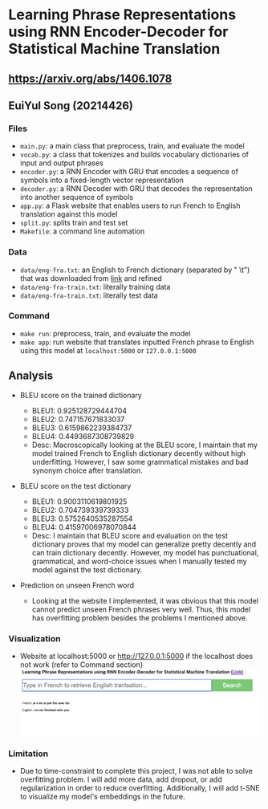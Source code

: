 # Learning Phrase Representations using RNN Encoder-Decoder for Statistical Machine Translation 
## https://arxiv.org/abs/1406.1078
## EuiYul Song (20214426)

### Files
* ```main.py```: a main class that preprocess, train, and evaluate the model
* ```vocab.py```: a class that tokenizes and builds vocabulary dictionaries of input and output phrases
* ```encoder.py```: a RNN Encoder with GRU that encodes a sequence of symbols into a fixed-length vector representation 
* ```decoder.py```: a RNN Decoder with GRU that decodes the representation into another sequence of symbols
* ```app.py```: a Flask website that enables users to run French to English translation against this model
* ```split.py```: splits train and test set
* ```Makefile```: a command line automation

### Data
* ```data/eng-fra.txt```: an English to French dictionary (separated by "
\t") that was downloaded from [link](http://www.manythings.org/anki/fra-eng.zip) and refined
* ```data/eng-fra-train.txt```: literally training data
* ```data/eng-fra-train.txt```: literally test data

### Command
* ```make run```: preprocess, train, and evaluate the model
* ```make app```: run website that translates inputted French phrase to English using this model at ```localhost:5000``` or ```127.0.0.1:5000```

## Analysis

* BLEU score on the trained dictionary
  * BLEU1: 0.925128729444704
  * BLEU2: 0.747157671833037
  * BLEU3: 0.6159862239384737
  * BLEU4: 0.4493687308739829
  * Desc: Macroscopically looking at the BLEU score, I maintain that my model trained French to English dictionary decently without high underfitting. However, I saw some grammatical mistakes and bad synonym choice after translation.  

* BLEU score on the test dictionary
  * BLEU1: 0.9003110619801925
  * BLEU2: 0.704739339739333
  * BLEU3: 0.5752640535287554
  * BLEU4: 0.41597006978070844
  * Desc: I maintain that BLEU score and evaluation on the test dictionary proves that my model can generalize pretty decently and can train dictionary decently. However, my model has punctuational, grammatical, and word-choice issues when I manually tested my model against the test dictionary.

* Prediction on unseen French word
  * Looking at the website I implemented, it was obvious that this model cannot predict unseen French phrases very well. Thus, this model has overfitting problem besides the problems I mentioned above.

### Visualization

* Website at localhost:5000 or http://127.0.0.1:5000 if the localhost does not work (refer to Command section)
![](img/1.png)

### Limitation
* Due to time-constraint to complete this project, I was not able to solve overfitting problem. I will add more data, add dropout, or add regularization in order to reduce overfitting. Additionally, I will add t-SNE to visualize my model's embeddings in the future.
